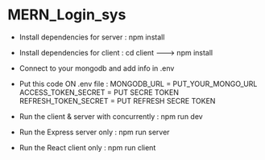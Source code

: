 # MERN_Login_sys
- Install dependencies for server : npm install
- Install dependencies for client : cd client ---> npm install
- Connect to your mongodb and add info in .env
- Put this code ON .env file : 
                 MONGODB_URL = PUT_YOUR_MONGO_URL
                 ACCESS_TOKEN_SECRET = PUT SECRE TOKEN
                 REFRESH_TOKEN_SECRET = PUT REFRESH SECRE TOKEN


- Run the client & server with concurrently : npm run dev
- Run the Express server only : npm run server
- Run the React client only : npm run client
